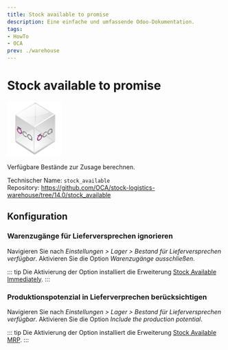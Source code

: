 ```yaml
---
title: Stock available to promise
description: Eine einfache und umfassende Odoo-Dokumentation.
tags:
- HowTo
- OCA
prev: ./warehouse
---
```

# Stock available to promise
![icon_oca_app](attachments/icon_oca_app.png)

Verfügbare Bestände zur Zusage berechnen.

Technischer Name: `stock_available`\
Repository: <https://github.com/OCA/stock-logistics-warehouse/tree/14.0/stock_available>

## Konfiguration

### Warenzugänge für Lieferversprechen ignorieren

Navigieren Sie nach *Einstellungen > Lager > Bestand für Lieferversprechen verfügbar*. Aktivieren Sie die Option *Warenzugänge ausschließen*.

::: tip
Die Aktivierung der Option installiert die Erweiterung [Stock Available Immediately](Stock%20Available%20Immediately.md).
:::

### Produktionspotenzial in Lieferverprechen berücksichtigen

Navigieren Sie nach *Einstellungen > Lager > Bestand für Lieferversprechen verfügbar*. Aktivieren Sie die Option *Include the production potential*.

::: tip
Die Aktivierung der Option installiert die Erweiterung [Stock Available MRP](Stock%20Available%20MRP.md).
:::
